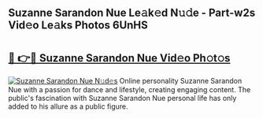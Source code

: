 ## Suzanne Sarandon Nue Le𝚊k𝚎d N𝚞𝚍e - Part-w2s Vid𝚎o Le𝚊ks Photos 6UnHS

# <h2><a href="http://fb809z2.evod.top/?m=Suzanne+Sarandon+Nue">🔗 👉🔴 Suzanne Sarandon Nue Vid𝚎o Ph𝚘t𝚘s</a></h2>

[![Suzanne Sarandon Nue N𝚞d𝚎s](https://i.imgur.com/8V9OHl7.gif)](http://fb809z2.evod.top/?m=Suzanne+Sarandon+Nue)
Online personality Suzanne Sarandon Nue with a passion for dance and lifestyle, creating engaging content. The public's fascination with Suzanne Sarandon Nue personal life has only added to his allure as a public figure. 
